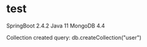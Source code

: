 # test

SpringBoot 2.4.2
Java 11
MongoDB 4.4

Collection created query: db.createCollection("user")
